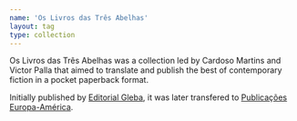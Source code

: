 ```yaml
---
name: 'Os Livros das Três Abelhas'
layout: tag
type: collection
---
```

Os Livros das Três Abelhas was a collection led by Cardoso Martins and Victor Palla that aimed to translate and publish the best of contemporary fiction in a pocket paperback format.

Initially published by <a class="text-cat-link publisher" href="/publishers/editorial%20gleba/">Editorial Gleba</a>, it was later transfered to <a class="text-cat-link publisher" href="/publishers/Publicações%20Europa-América/">Publicações Europa-América</a>.
